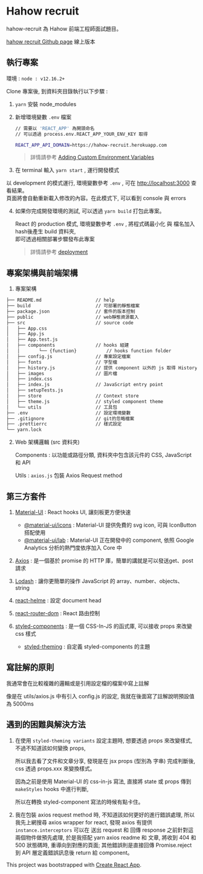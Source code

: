 # Hahow recruit

hahow-recruit 為 Hahow 前端工程師面試題目。

[hahow recruit Github page](https://beiyi1996.github.io/hahow-recruit/) 線上版本



## 執行專案

環境 : `node : v12.16.2+`



Clone 專案後, 到資料夾目錄執行以下步驟 :

1. `yarn`  安裝 node_modules

2. 新增環境變數 `.env` 檔案

   ```sh
   // 需要以 'REACT_APP' 為開頭命名
   // 可以透過 process.env.REACT_APP_YOUR_ENV_KEY 取得
   
   REACT_APP_API_DOMAIN=https://hahow-recruit.herokuapp.com
   ```

   > 詳情請參考 [Adding Custom Environment Variables](https://create-react-app.dev/docs/adding-custom-environment-variables/)

3.  在 terminal 輸入  `yarn start` , 運行開發模式

   以 development 的模式運行, 環境變數參考 `.env` , 可在 [http://localhost:3000](http://localhost:3000) 查看結果。  
   頁面將會自動重新載入修改的內容。在此模式下, 可以看到 console 與 errors

4. 如果你完成開發環境的測試, 可以透過 `yarn build` 打包此專案。

   React 的 production 模式, 環境變數參考  `.env`  , 將程式碼最小化 與 檔名加入 hash後產生 build 資料夾,  
   即可透過相關部署步驟發布此專案

   > 詳情請參考 [deployment](https://facebook.github.io/create-react-app/docs/deployment)



## 專案架構與前端架構

1. 專案架構

```markdown
├── README.md                    // help
├── build                        // 可部署的靜態檔案
├── package.json                 // 套件的版本控制
├── public                       // web靜態資源載入
├── src                          // source code
│   ├── App.css
│   ├── App.js
│   ├── App.test.js
│   ├── components               // hooks 組建
│   │		└── {function}           // hooks function folder
│   ├── config.js                // 專案設定檔案
│   ├── fonts                    // 字型檔
│   ├── history.js               // 提供 component 以外的 js 取得 History
│   ├── images                   // 圖片檔
│   ├── index.css
│   ├── index.js                 // JavaScript entry point
│   ├── setupTests.js
│   ├── store                    // Context store
│   ├── theme.js                 // styled component theme
│   └── utils                    // 工具包
├── .env                         // 設定環境變數
├── .gitignore                   // git的忽略檔案
├── .prettierrc                  // 樣式設定
└── yarn.lock
```



2. Web 架構邏輯 (src 資料夾)

   Components : 以功能或路徑分類, 資料夾中包含該元件的 CSS,  JavaScript 和 API

   Utils : `axios.js` 包裝 Axios Request method

   

## 第三方套件

1. [Material-UI](https://material-ui.com/) : React hooks UI, 讓刻板更方便快速
   - [@material-ui/icons](https://yarnpkg.com/package/@material-ui/icons) : Material-UI 提供免費的 svg icon, 可與 IconButton 搭配使用
   - [@material-ui/lab](https://yarnpkg.com/package/@material-ui/lab) : Material-UI 正在開發中的 component, 依照 Google Analytics 分析的熱門度依序加入 Core 中
2. [Axios](https://yarnpkg.com/package/axios) : 是一個基於 promise 的 HTTP 庫，簡單的講就是可以發送get、post請求
3. [Lodash](https://lodash.com/) :  讓你更簡單的操作 JavaScript 的 array、number、objects、string
4. [react-helme](https://yarnpkg.com/package/react-helmet) : 設定 document head

5. [react-router-dom](https://reactrouter.com/web/guides/quick-start) : React 路由控制
6. [styled-components](https://styled-components.com/docs/basics#getting-started) : 是一個 CSS-In-JS 的函式庫, 可以接收 props 來改變 css 樣式
   - [styled-theming](https://jamie.build/styled-theming.html) : 自定義 styled-components 的主題



## 寫註解的原則

我通常會在比較複雜的邏輯或是引用設定檔的檔案中寫上註解  

像是在  utils/axios.js 中有引入 config.js 的設定, 我就在後面寫了註解說明預設值為 5000ms



## 遇到的困難與解決方法

1. 在使用 `styled-theming variants` 設定主題時, 想要透過 props 來改變樣式, 不過不知道該如何變換 props,  

   所以我去看了文件和文章分享, 發現是在 jsx props (型別為 字串) 完成判斷後, css 透過 props.xxx 來變換樣式。  

   因為之前是使用 Material-UI 的 css-in-js 寫法, 直接將 state 或 props 傳到  `makeStyles`  hooks 中進行判斷,   

   所以在轉換 styled-component 寫法的時候有點卡住。

   

2. 我在包裝 axios request method 時, 不知道該如何更好的進行錯誤處理, 所以我先上網搜尋 axios wrapper for react, 發現 axios 有提供 `instance.interceptors` 可以在 送出 request 和 回傳 response 之前針對這兩個物件做預先處理, 於是我搭配 yarn axios readme 和 文章, 將收到 404 和 500 狀態碼時, 重導向到對應的頁面; 其他錯誤則是直接回傳 Promise.reject 到 API 層定義錯誤訊息後 return 給 component。



This project was bootstrapped with [Create React App](https://github.com/facebook/create-react-app).